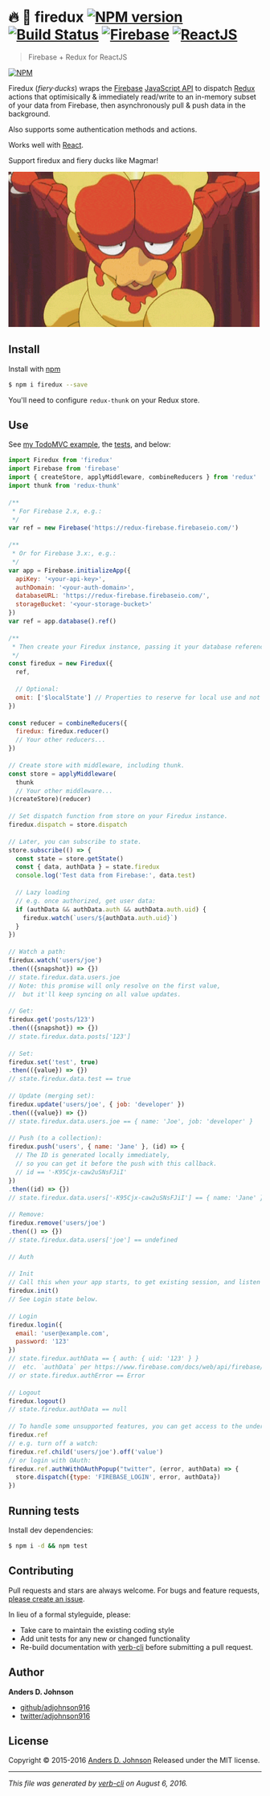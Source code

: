 # :fire: :hatching_chick: firedux [![NPM version](https://badge.fury.io/js/firedux.svg)](http://badge.fury.io/js/firedux)  [![Build Status](https://travis-ci.org/adjohnson916/firedux.svg)](https://travis-ci.org/adjohnson916/firedux)  [![Firebase](https://raw.githubusercontent.com/firebase/firebase-chrome-extension/master/icons/icon48.png)](https://www.firebase.com) [![ReactJS](https://raw.githubusercontent.com/facebook/react/master/docs/img/logo_small.png)](https://facebook.github.io/react)

> Firebase + Redux for ReactJS

[![NPM](https://nodei.co/npm/firedux.png)](https://nodei.co/npm/firedux/)

Firedux (_fiery·ducks_) wraps the [Firebase](https://www.firebase.com/) [JavaScript API](https://www.firebase.com/docs/web/api/)
to dispatch [Redux](http://redux.js.org/) actions
that optimisically & immediately read/write to an in-memory
subset of your data from Firebase,
then asynchronously pull & push data in the background.

Also supports some authentication methods and actions.

Works well with [React](https://facebook.github.io/react/).

Support firedux and fiery ducks like Magmar!

[![Magmar](docs/magmar.gif)](https://www.firebase.com/)

## Install

Install with [npm](https://www.npmjs.com/)

```sh
$ npm i firedux --save
```

You'll need to configure `redux-thunk` on your Redux store.

## Use

See [my TodoMVC example](https://github.com/adjohnson916/firedux-todomvc), the [tests](test/index.js), and below:

```js
import Firedux from 'firedux'
import Firebase from 'firebase'
import { createStore, applyMiddleware, combineReducers } from 'redux'
import thunk from 'redux-thunk'

/**
 * For Firebase 2.x, e.g.:
 */
var ref = new Firebase('https://redux-firebase.firebaseio.com/')

/**
 * Or for Firebase 3.x:, e.g.:
 */
var app = Firebase.initializeApp({
  apiKey: '<your-api-key>',
  authDomain: '<your-auth-domain>',
  databaseURL: 'https://redux-firebase.firebaseio.com/',
  storageBucket: '<your-storage-bucket>'
})
var ref = app.database().ref()

/**
 * Then create your Firedux instance, passing it your database reference as `ref`.
 */
const firedux = new Firedux({
  ref,

  // Optional:
  omit: ['$localState'] // Properties to reserve for local use and not sync with Firebase.
})

const reducer = combineReducers({
  firedux: firedux.reducer()
  // Your other reducers...
})

// Create store with middleware, including thunk.
const store = applyMiddleware(
  thunk
  // Your other middleware...
)(createStore)(reducer)

// Set dispatch function from store on your Firedux instance.
firedux.dispatch = store.dispatch

// Later, you can subscribe to state.
store.subscribe(() => {
  const state = store.getState()
  const { data, authData } = state.firedux
  console.log('Test data from Firebase:', data.test)

  // Lazy loading
  // e.g. once authorized, get user data:
  if (authData && authData.auth && authData.auth.uid) {
    firedux.watch(`users/${authData.auth.uid}`)
  }
})

// Watch a path:
firedux.watch('users/joe')
.then(({snapshot}) => {})
// state.firedux.data.users.joe
// Note: this promise will only resolve on the first value,
//  but it'll keep syncing on all value updates.

// Get:
firedux.get('posts/123')
.then(({snapshot}) => {})
// state.firedux.data.posts['123']

// Set:
firedux.set('test', true)
.then(({value}) => {})
// state.firedux.data.test == true

// Update (merging set):
firedux.update('users/joe', { job: 'developer' })
.then(({value}) => {})
// state.firedux.data.users.joe == { name: 'Joe', job: 'developer' }

// Push (to a collection):
firedux.push('users', { name: 'Jane' }, (id) => {
  // The ID is generated locally immediately,
  // so you can get it before the push with this callback.
  // id == '-K95Cjx-caw2uSNsFJiI'
})
.then((id) => {})
// state.firedux.data.users['-K95Cjx-caw2uSNsFJiI'] == { name: 'Jane' }

// Remove:
firedux.remove('users/joe')
.then(() => {})
// state.firedux.data.users['joe'] == undefined

// Auth

// Init
// Call this when your app starts, to get existing session, and listen for auth changes.
firedux.init()
// See Login state below.

// Login
firedux.login({
  email: 'user@example.com',
  password: '123'
})
// state.firedux.authData == { auth: { uid: '123' } }
//  etc. `authData` per https://www.firebase.com/docs/web/api/firebase/authwithcustomtoken.html
// or state.firedux.authError == Error

// Logout
firedux.logout()
// state.firedux.authData == null

// To handle some unsupported features, you can get access to the underlying Firebase instance via:
firedux.ref
// e.g. turn off a watch:
firedux.ref.child('users/joe').off('value')
// or login with OAuth:
firedux.ref.authWithOAuthPopup("twitter", (error, authData) => {
  store.dispatch({type: 'FIREBASE_LOGIN', error, authData})
})
```

## Running tests

Install dev dependencies:

```sh
$ npm i -d && npm test
```

## Contributing

Pull requests and stars are always welcome. For bugs and feature requests, [please create an issue](https://github.com/adjohnson916/firedux/issues/new).

In lieu of a formal styleguide, please:

* Take care to maintain the existing coding style
* Add unit tests for any new or changed functionality
* Re-build documentation with [verb-cli](https://github.com/assemble/verb-cli) before submitting a pull request.

## Author

**Anders D. Johnson**

+ [github/adjohnson916](https://github.com/adjohnson916)
+ [twitter/adjohnson916](http://twitter.com/adjohnson916)

## License

Copyright © 2015-2016 [Anders D. Johnson](https://github.com/adjohnson916)
Released under the MIT license.

***

_This file was generated by [verb-cli](https://github.com/assemble/verb-cli) on August 6, 2016._
